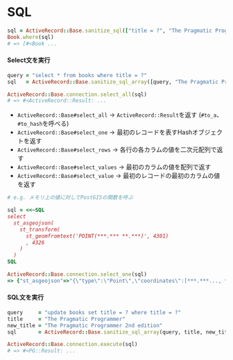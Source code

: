 # SQL

```ruby
sql = ActiveRecord::Base.sanitize_sql(["title = ?", "The Pragmatic Programmer"])
Book.where(sql)
# => [#<Book ...
```

#### Select文を実行

```ruby
query = "select * from books where title = ?"
sql   = ActiveRecord::Base.sanitize_sql_array([query, "The Pragmatic Programmer"])

ActiveRecord::Base.connection.select_all(sql)
# => #<ActiveRecord::Result: ...
```

- `ActiveRecord::Base#select_all` -> `ActiveRecord::Result`を返す (`#to_a`、`#to_hash`を呼べる)
- `ActiveRecord::Base#select_one` -> 最初のレコードを表すHashオブジェクトを返す
- `ActiveRecord::Base#select_rows` -> 各行の各カラムの値を二次元配列で返す
- `ActiveRecord::Base#select_values` -> 最初のカラムの値を配列で返す
- `ActiveRecord::Base#select_value` -> 最初のレコードの最初のカラムの値を返す

```ruby
# e.g. メモリ上の値に対してPostGISの関数を呼ぶ

sql = <<~SQL
select
  st_asgeojson(
    st_transform(
      st_geomfromtext('POINT(***.*** **.***)', 4301)
      , 4326
    )
  )
SQL

ActiveRecord::Base.connection.select_one(sql)
=> {"st_asgeojson"=>"{\"type\":\"Point\",\"coordinates\":[***.***..., **.***...]}"}
```

#### SQL文を実行

```ruby
query     = "update books set title = ? where title = ?"
title     = "The Pragmatic Programmer"
new_title = "The Pragmatic Programmer 2nd edition"
sql       = ActiveRecord::Base.sanitize_sql_array(query, title, new_title)

ActiveRecord::Base.connection.execute(sql)
# => #<PG::Result: ...
```
